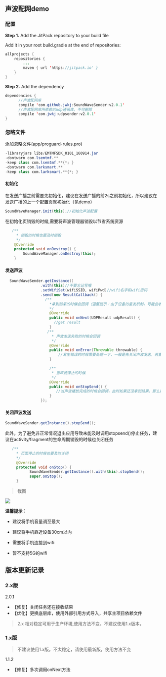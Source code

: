 ## 声波配网demo

### 配置

**Step 1.** Add the JitPack repository to your build file

Add it in your root build.gradle at the end of repositories:
```java
allprojects {
    repositories {
        ...
        maven { url 'https://jitpack.io' }
    }
}
```

**Step 2.** Add the dependency

```java
dependencies {
      //声波配网库
      compile 'com.github.jwkj:SoundWaveSender:v2.0.1'
      //声波配网库所依赖的udp通讯库，不可删除
      compile 'com.jwkj:udpsender:v2.0.1'
}
```

### 忽略文件

添加忽略文件(app/proguard-rules.pro)
```java
-libraryjars libs/EMTMFSDK_0101_160914.jar
-dontwarn com.lsemtmf.**
-keep class com.lsemtmf.**{*; }
-dontwarn com.larksmart.**
-keep class com.larksmart.**{*; }
```



#### 初始化

 在发送广播之前需要先初始化，建议在发送广播的前2s之前初始化，所以建议在发送广播的上一个配置页就初始化（见demo）

 ```java
 SoundWaveManager.init(this);//初始化声波配置
 ```

在初始化页销毁的时候,需要将声波管理器销毁以节省系统资源

```java
   /**
     * 销毁的时候也要及时销毁
     */
    @Override
    protected void onDestroy() {
        SoundWaveManager.onDestroy(this);
    }
```
#### 发送声波

```java
  SoundWaveSender.getInstance()
                .with(this)//不要忘记写哦
                .setWifiSet(wifiSSID, wifiPwd)//wifi名字和wifi密码
                .send(new ResultCallback() {
                  /**
                    *拿到结果的时候会回调（温馨提示：由于设备的重发机制，可能会收到多条重复数据，需自己处理哦）
                    */
                    @Override
                    public void onNext(UDPResult udpResult) {
                      //get result
                    }
                   /**
                     * 声波发送失败的时候会回调
                     */
                    @Override
                    public void onError(Throwable throwable) {
                        //发生错误的时候需要处理一下，一般是先关闭声波发送，再重发
                    }

                    /**
                     * 当声波停止的时候
                     */
                    @Override
                    public void onStopSend() {
                       //当声波播放完成的时候会回调，此时如果还没拿到结果，那么建议在此处重新发送声波
                    }
                });
```

#### 关闭声波发送

```java
SoundWaveSender.getInstance().stopSend();
```


此外，为了避免非正常情况退出应用导致未能及时调用stopsend()停止任务，建议在activity/fragment的生命周期销毁的时候也关闭任务

```java
   /**
     * 页面停止的时候也要及时关闭
     */
     @Override
     protected void onStop() {
           SoundWaveSender.getInstance().with(this).stopSend();
           super.onStop();
     }
```

>截图

![](https://github.com/jwkj/SoundwaveDemo/blob/master/demo.gif)


**温馨提示：**

- 建议将手机音量调至最大

- 建议将手机靠近设备30cm以内

- 需要将手机连接到wifi

- 暂不支持5G的wifi

## 版本更新记录

### 2.x版

2.0.1

- 【修复】关闭任务还在接收结果
- 【优化】更换底层库，使用外部引用方式导入，共享主项目依赖文件

> 2.x 相对稳定可用于生产环境,使用方法不变。不建议使用1.x版本，


### 1.x版

> 不建议使用1.x版，不太稳定，请使用最新版，使用方法不变

1.1.2

- 【修复】多次调用onNext方法



